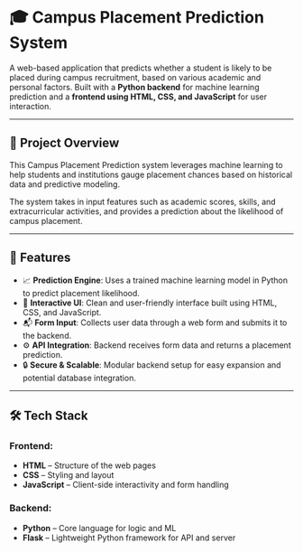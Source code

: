 

# 🎓 Campus Placement Prediction System

A web-based application that predicts whether a student is likely to be placed during campus recruitment, based on various academic and personal factors. Built with a **Python backend** for machine learning prediction and a **frontend using HTML, CSS, and JavaScript** for user interaction.

---

## 🚀 Project Overview

This Campus Placement Prediction system leverages machine learning to help students and institutions gauge placement chances based on historical data and predictive modeling.

The system takes in input features such as academic scores, skills, and extracurricular activities, and provides a prediction about the likelihood of campus placement.

---

## 🧠 Features

- 📈 **Prediction Engine**: Uses a trained machine learning model in Python to predict placement likelihood.
- 🎨 **Interactive UI**: Clean and user-friendly interface built using HTML, CSS, and JavaScript.
- 📬 **Form Input**: Collects user data through a web form and submits it to the backend.
- ⚙️ **API Integration**: Backend receives form data and returns a placement prediction.
- 🔒 **Secure & Scalable**: Modular backend setup for easy expansion and potential database integration.

---

## 🛠️ Tech Stack

### Frontend:
- **HTML** – Structure of the web pages
- **CSS** – Styling and layout
- **JavaScript** – Client-side interactivity and form handling

### Backend:
- **Python** – Core language for logic and ML
- **Flask** – Lightweight Python framework for API and server
  


